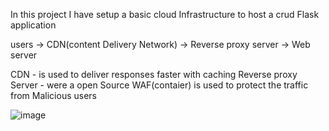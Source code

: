 In this project I have setup a basic cloud Infrastructure to host a crud Flask application

users -> CDN(content Delivery Network) -> Reverse proxy server -> Web server


CDN - is used to deliver responses faster with caching 
Reverse proxy Server - were a open Source WAF(contaier) is used to protect the traffic from Malicious users


![image](https://github.com/user-attachments/assets/f89b364d-7e12-4294-aab0-8ac278f74e08)
